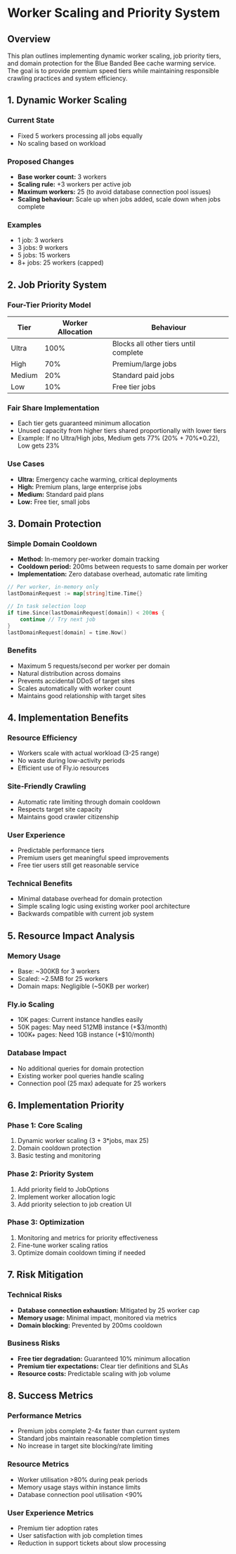 # Worker Scaling and Priority System

## Overview

This plan outlines implementing dynamic worker scaling, job priority tiers, and domain protection for the Blue Banded Bee cache warming service. The goal is to provide premium speed tiers while maintaining responsible crawling practices and system efficiency.

## 1. Dynamic Worker Scaling

### Current State
- Fixed 5 workers processing all jobs equally
- No scaling based on workload

### Proposed Changes
- **Base worker count:** 3 workers
- **Scaling rule:** +3 workers per active job
- **Maximum workers:** 25 (to avoid database connection pool issues)
- **Scaling behaviour:** Scale up when jobs added, scale down when jobs complete

### Examples
- 1 job: 3 workers
- 3 jobs: 9 workers
- 5 jobs: 15 workers
- 8+ jobs: 25 workers (capped)

## 2. Job Priority System

### Four-Tier Priority Model

| Tier   | Worker Allocation | Behaviour |
|--------|------------------|-----------|
| Ultra  | 100%            | Blocks all other tiers until complete |
| High   | 70%             | Premium/large jobs |
| Medium | 20%             | Standard paid jobs |
| Low    | 10%             | Free tier jobs |

### Fair Share Implementation
- Each tier gets guaranteed minimum allocation
- Unused capacity from higher tiers shared proportionally with lower tiers
- Example: If no Ultra/High jobs, Medium gets 77% (20% + 70%*0.22), Low gets 23%

### Use Cases
- **Ultra:** Emergency cache warming, critical deployments
- **High:** Premium plans, large enterprise jobs
- **Medium:** Standard paid plans
- **Low:** Free tier, small jobs

## 3. Domain Protection

### Simple Domain Cooldown
- **Method:** In-memory per-worker domain tracking
- **Cooldown period:** 200ms between requests to same domain per worker
- **Implementation:** Zero database overhead, automatic rate limiting

```go
// Per worker, in-memory only
lastDomainRequest := map[string]time.Time{}

// In task selection loop
if time.Since(lastDomainRequest[domain]) < 200ms {
    continue // Try next job
}
lastDomainRequest[domain] = time.Now()
```

### Benefits
- Maximum 5 requests/second per worker per domain
- Natural distribution across domains
- Prevents accidental DDoS of target sites
- Scales automatically with worker count
- Maintains good relationship with target sites

## 4. Implementation Benefits

### Resource Efficiency
- Workers scale with actual workload (3-25 range)
- No waste during low-activity periods
- Efficient use of Fly.io resources

### Site-Friendly Crawling
- Automatic rate limiting through domain cooldown
- Respects target site capacity
- Maintains good crawler citizenship

### User Experience
- Predictable performance tiers
- Premium users get meaningful speed improvements
- Free tier users still get reasonable service

### Technical Benefits
- Minimal database overhead for domain protection
- Simple scaling logic using existing worker pool architecture
- Backwards compatible with current job system

## 5. Resource Impact Analysis

### Memory Usage
- Base: ~300KB for 3 workers
- Scaled: ~2.5MB for 25 workers
- Domain maps: Negligible (~50KB per worker)

### Fly.io Scaling
- 10K pages: Current instance handles easily
- 50K pages: May need 512MB instance (+$3/month)
- 100K+ pages: Need 1GB instance (+$10/month)

### Database Impact
- No additional queries for domain protection
- Existing worker pool queries handle scaling
- Connection pool (25 max) adequate for 25 workers

## 6. Implementation Priority

### Phase 1: Core Scaling
1. Dynamic worker scaling (3 + 3*jobs, max 25)
2. Domain cooldown protection
3. Basic testing and monitoring

### Phase 2: Priority System
1. Add priority field to JobOptions
2. Implement worker allocation logic
3. Add priority selection to job creation UI

### Phase 3: Optimization
1. Monitoring and metrics for priority effectiveness
2. Fine-tune worker scaling ratios
3. Optimize domain cooldown timing if needed

## 7. Risk Mitigation

### Technical Risks
- **Database connection exhaustion:** Mitigated by 25 worker cap
- **Memory usage:** Minimal impact, monitored via metrics
- **Domain blocking:** Prevented by 200ms cooldown

### Business Risks
- **Free tier degradation:** Guaranteed 10% minimum allocation
- **Premium tier expectations:** Clear tier definitions and SLAs
- **Resource costs:** Predictable scaling with job volume

## 8. Success Metrics

### Performance Metrics
- Premium jobs complete 2-4x faster than current system
- Standard jobs maintain reasonable completion times
- No increase in target site blocking/rate limiting

### Resource Metrics
- Worker utilisation >80% during peak periods
- Memory usage stays within instance limits
- Database connection pool utilisation <90%

### User Experience Metrics
- Premium tier adoption rates
- User satisfaction with job completion times
- Reduction in support tickets about slow processing